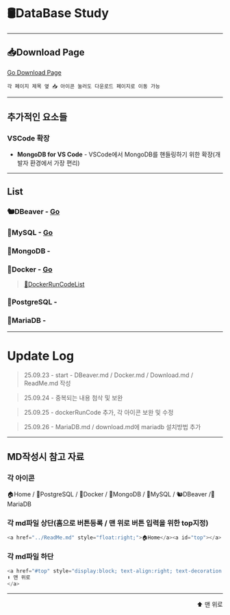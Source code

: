<a id="top"></a>

# 🛢️DataBase Study

---

## 📥Download Page

[Go Download Page](/MD_File/Download.md)

`각 페이지 제목 옆 📥 아이콘 눌러도 다운로드 페이지로 이동 가능`

---

## 추가적인 요소들

### VSCode 확장
- **MongoDB for VS Code** - VSCode에서 MongoDB를 핸들링하기 위한 확장(개발자 환경에서 가장 편리)





---
## List

### 🐿️DBeaver - [Go](/MD_File/DBeaver.md)
### 🐬MySQL - [Go](/MD_File/MySQL.md)
### 🍃MongoDB - 
### 🐳Docker - [Go](/MD_File/Docker.md) 
>[📜DockerRunCodeList](/MD_File/DockerRunCd.md)
### 🐘PostgreSQL - 
### 🦦MariaDB - 

---

# Update Log
>25.09.23 - start -  DBeaver.md / Docker.md / Download.md / ReadMe.md 작성

>25.09.24 - 중복되는 내용 첨삭 및 보완

>25.09.25 - dockerRunCode 추가, 각 아이콘 보완 및 수정

>25.09.26 - MariaDB.md / download.md에 mariadb 설치방법 추가




---

## MD작성시 참고 자료

### 각 아이콘
🏠Home / 🐘PostgreSQL / 🐳Docker / 🍃MongoDB / 🐬MySQL / 🐿️DBeaver /🦦MariaDB

### 각 md파일 상단(홈으로 버튼등록 / 맨 위로 버튼 입력을 위한 top지정)
```java
<a href="../ReadMe.md" style="float:right;">🏠Home</a><a id="top"></a>
```

### 각 md파일 하단
```java
<a href="#top" style="display:block; text-align:right; text-decoration:none; font-size:14px;">
⬆️ 맨 위로
</a>
```

---

<a href="#top" style="display:block; text-align:right; text-decoration:none; font-size:14px;">
⬆️ 맨 위로
</a>